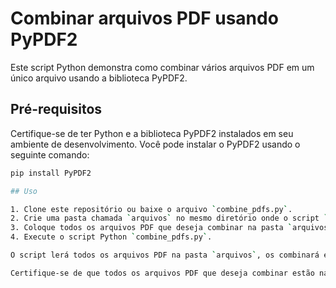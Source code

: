 # Combinar arquivos PDF usando PyPDF2

Este script Python demonstra como combinar vários arquivos PDF em um único arquivo usando a biblioteca PyPDF2.

## Pré-requisitos

Certifique-se de ter Python e a biblioteca PyPDF2 instalados em seu ambiente de desenvolvimento. Você pode instalar o PyPDF2 usando o seguinte comando:

```bash
pip install PyPDF2

## Uso

1. Clone este repositório ou baixe o arquivo `combine_pdfs.py`.
2. Crie uma pasta chamada `arquivos` no mesmo diretório onde o script `combine_pdfs.py` está localizado.
3. Coloque todos os arquivos PDF que deseja combinar na pasta `arquivos`.
4. Execute o script Python `combine_pdfs.py`.

O script lerá todos os arquivos PDF na pasta `arquivos`, os combinará em um único arquivo PDF e salvará o resultado como `PDF Final.pdf` no mesmo diretório.

Certifique-se de que todos os arquivos PDF que deseja combinar estão na pasta `arquivos` antes de executar o script. Os arquivos serão combinados na ordem alfabética dos nomes dos arquivos.
